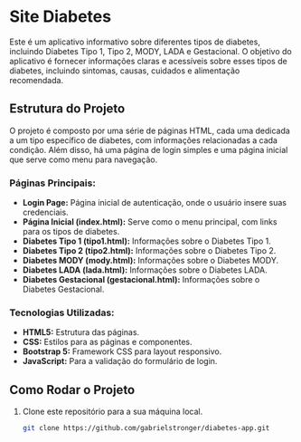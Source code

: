 # Site Diabetes 

Este é um aplicativo informativo sobre diferentes tipos de diabetes, incluindo Diabetes Tipo 1, Tipo 2, MODY, LADA e Gestacional. O objetivo do aplicativo é fornecer informações claras e acessíveis sobre esses tipos de diabetes, incluindo sintomas, causas, cuidados e alimentação recomendada.

## Estrutura do Projeto

O projeto é composto por uma série de páginas HTML, cada uma dedicada a um tipo específico de diabetes, com informações relacionadas a cada condição. Além disso, há uma página de login simples e uma página inicial que serve como menu para navegação.

### Páginas Principais:
- **Login Page:** Página inicial de autenticação, onde o usuário insere suas credenciais.
- **Página Inicial (index.html):** Serve como o menu principal, com links para os tipos de diabetes.
- **Diabetes Tipo 1 (tipo1.html):** Informações sobre o Diabetes Tipo 1.
- **Diabetes Tipo 2 (tipo2.html):** Informações sobre o Diabetes Tipo 2.
- **Diabetes MODY (mody.html):** Informações sobre o Diabetes MODY.
- **Diabetes LADA (lada.html):** Informações sobre o Diabetes LADA.
- **Diabetes Gestacional (gestacional.html):** Informações sobre o Diabetes Gestacional.

### Tecnologias Utilizadas:
- **HTML5:** Estrutura das páginas.
- **CSS:** Estilos para as páginas e componentes.
- **Bootstrap 5:** Framework CSS para layout responsivo.
- **JavaScript:** Para a validação do formulário de login.

## Como Rodar o Projeto

1. Clone este repositório para a sua máquina local.
   
   ```bash
   git clone https://github.com/gabrielstronger/diabetes-app.git
